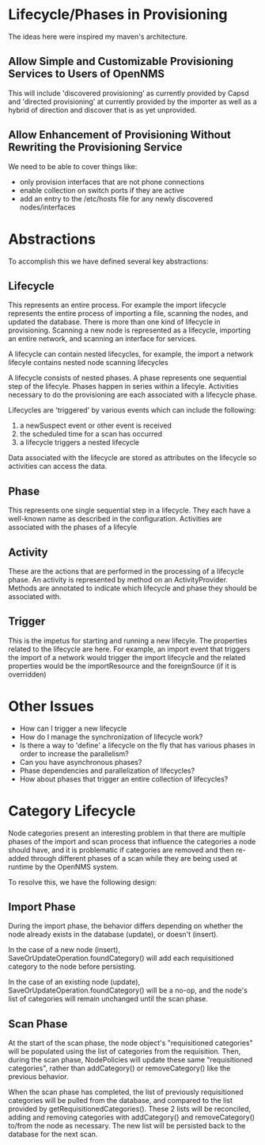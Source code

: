 Lifecycle/Phases in Provisioning
================================

The ideas here were inspired my maven's architecture.

Allow Simple and Customizable Provisioning Services to Users of OpenNMS
-----------------------------------------------------------------------

This will include 'discovered provisioning' as currently provided by Capsd
and 'directed provisioning' at currently provided by the importer as well as 
a hybrid of direction and discover that is as yet unprovided.

Allow Enhancement of Provisioning Without Rewriting the Provisioning Service
----------------------------------------------------------------------------

We need to be able to cover things like:

* only provision interfaces that are not phone connections
* enable collection on switch ports if they are active
* add an entry to the /etc/hosts file for any newly discovered nodes/interfaces

Abstractions
============

To accomplish this we have defined several key abstractions:

Lifecycle
---------

This represents an entire process.  For example the import lifecycle represents the entire
process of importing a file, scanning the nodes, and updated the database.  There is more than
one kind of lifecycle in provisioning.  Scanning a new node is represented as a lifecycle,
importing an entire network, and scanning an interface for services.

A lifecycle can contain nested lifecycles, for example, the import a network lifecyle contains
nested node scanning lifecycles

A lifecycle consists of nested phases.  A phase represents one sequential step of the lifecyle.
Phases happen in series within a lifecyle.  Activities necessary to do the provisioning are 
each associated with a lifecycle phase.

Lifecycles are 'triggered' by various events which can include the following:
1. a newSuspect event or other event is received
2. the scheduled time for a scan has occurred
3. a lifecycle triggers a nested lifecycle

Data associated with the lifecycle are stored as attributes on the lifecycle so activities
can access the data.

Phase
-----

This represents one single sequential step in a lifecycle.  They each have a well-known name as
described in the configuration.  Activities are associated with the phases of a lifecyle

Activity
--------

These are the actions that are performed in the processing of a lifecycle phase.  An activity is
represented by method on an ActivityProvider.  Methods are annotated to indicate which lifecycle
and phase they should be associated with.

Trigger
-------

This is the impetus for starting and running a new lifecyle.  The properties related to the
lifecycle are here.  For example, an import event that triggers the import of a network would
trigger the import lifecycle and the related properties would be the importResource and the
foreignSource (if it is overridden)

Other Issues
============

- How can I trigger a new lifecycle
- How do I manage the synchronization of lifecycle work?
- Is there a way to 'define' a lifecycle on the fly that has various phases in order to increase
  the parallelism?
- Can you have asynchronous phases?
- Phase dependencies and parallelization of lifecycles?
- How about phases that trigger an entire collection of lifecycles? 

Category Lifecycle
==================

Node categories present an interesting problem in that there are multiple phases of the import
and scan process that influence the categories a node should have, and it is problematic if
categories are removed and then re-added through different phases of a scan while they are being
used at runtime by the OpenNMS system.

To resolve this, we have the following design:

Import Phase
------------

During the import phase, the behavior differs depending on whether the node already exists in
the database (update), or doesn't (insert).

In the case of a new node (insert), SaveOrUpdateOperation.foundCategory() will add each
requisitioned category to the node before persisting.

In the case of an existing node (update), SaveOrUpdateOperation.foundCategory() will be a no-op,
and the node's list of categories will remain unchanged until the scan phase.

Scan Phase
----------

At the start of the scan phase, the node object's "requisitioned categories" will be populated
using the list of categories from the requisition.  Then, during the scan phase, NodePolicies
will update these same "requisitioned categories", rather than addCategory() or removeCategory()
like the previous behavior.

When the scan phase has completed, the list of previously requisitioned categories will be
pulled from the database, and compared to the list provided by getRequisitionedCategories().
These 2 lists will be reconciled, adding and removing categories with addCategory() and
removeCategory() to/from the node as necessary.  The new list will be persisted back to the
database for the next scan.
